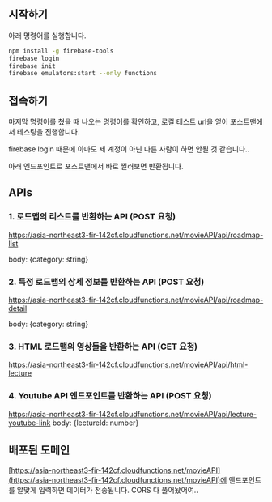 ## 시작하기
아래 명령어를 실행합니다.
```bash
npm install -g firebase-tools
firebase login
firebase init
firebase emulators:start --only functions
```

## 접속하기
마지막 명령어를 쳤을 때 나오는 명령어를 확인하고, 로컬 테스트 url을 얻어 포스트맨에서 테스팅을 진행합니다.

firebase login 때문에 아마도 제 계정이 아닌 다른 사람이 하면 안될 것 같습니다..

아래 엔드포인트로 포스트맨에서 바로 찔러보면 반환됩니다.

## APIs
### 1. 로드맵의 리스트를 반환하는 API (POST 요청)
   
https://asia-northeast3-fir-142cf.cloudfunctions.net/movieAPI/api/roadmap-list

body: {category: string}

### 2. 특정 로드맵의 상세 정보를 반환하는 API (POST 요청)

https://asia-northeast3-fir-142cf.cloudfunctions.net/movieAPI/api/roadmap-detail   

body: {category: string}

### 3. HTML 로드맵의 영상들을 반환하는 API (GET 요청)

https://asia-northeast3-fir-142cf.cloudfunctions.net/movieAPI/api/html-lecture   

### 4. Youtube API 엔드포인트를 반환하는 API (POST 요청)

https://asia-northeast3-fir-142cf.cloudfunctions.net/movieAPI/api/lecture-youtube-link
body: {lectureId: number}

## 배포된 도메인
[https://asia-northeast3-fir-142cf.cloudfunctions.net/movieAPI](https://asia-northeast3-fir-142cf.cloudfunctions.net/movieAPI)에 엔드포인트를 알맞게 입력하면 데이터가 전송됩니다. CORS 다 풀어놨어여..
